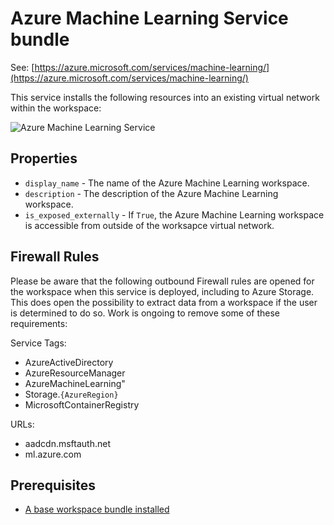 # Azure Machine Learning Service bundle

See: [https://azure.microsoft.com/services/machine-learning/](https://azure.microsoft.com/services/machine-learning/)

This service installs the following resources into an existing virtual network within the workspace:

![Azure Machine Learning Service](images/aml_service.png)

## Properties

- `display_name` - The name of the Azure Machine Learning workspace.
- `description` - The description of the Azure Machine Learning workspace.
- `is_exposed_externally` - If `True`, the Azure Machine Learning workspace is accessible from outside of the worksapce virtual network.


## Firewall Rules

Please be aware that the following outbound Firewall rules are opened for the workspace when this service is deployed, including to Azure Storage. This does open the possibility to extract data from a workspace if the user is determined to do so. Work is ongoing to remove some of these requirements:

Service Tags:
- AzureActiveDirectory
- AzureResourceManager
- AzureMachineLearning"
- Storage.`{AzureRegion}`
- MicrosoftContainerRegistry

URLs:
- aadcdn.msftauth.net
- ml.azure.com


## Prerequisites

- [A base workspace bundle installed](../workspaces/base.md)
